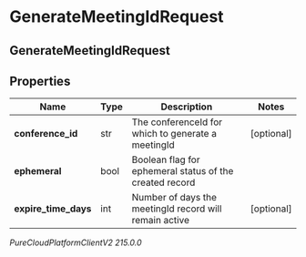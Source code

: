 # GenerateMeetingIdRequest

## GenerateMeetingIdRequest

## Properties

|Name | Type | Description | Notes|
|------------ | ------------- | ------------- | -------------|
| **conference_id** | str | The conferenceId for which to generate a meetingId | [optional] |
| **ephemeral** | bool | Boolean flag for ephemeral status of the created record | |
| **expire_time_days** | int | Number of days the meetingId record will remain active | [optional] |



_PureCloudPlatformClientV2 215.0.0_
